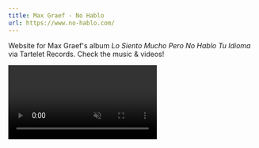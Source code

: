```yaml
---
title: Max Graef - No Hablo
url: https://www.no-hablo.com/
---
```


Website for Max Graef's album <em>Lo Siento Mucho Pero No Hablo Tu Idioma</em> via Tartelet Records. Check the music & videos!

<video playsinline="" muted="" autoplay="" loop="" class=" lazyloading" data-src="https://media.giphy.com/media/9J1vk1p1mmgukgm4vb/giphy.mp4" src="https://media.giphy.com/media/9J1vk1p1mmgukgm4vb/giphy.mp4"></video>
